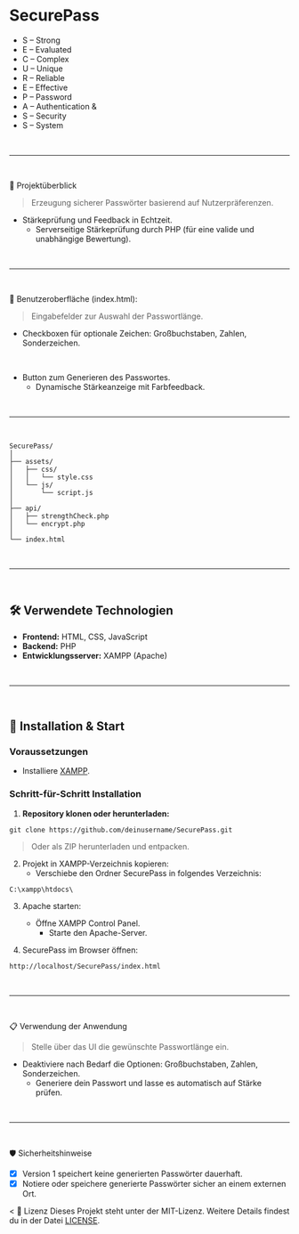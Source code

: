 # SecurePass

- S – Strong
- E – Evaluated
- C – Complex
- U – Unique
- R – Reliable
- E – Effective
- P – Password
- A – Authentication &
- S – Security
- S – System

<br>

---

<br>

🚩 Projektüberblick

> Erzeugung sicherer Passwörter basierend auf Nutzerpräferenzen.
  - Stärkeprüfung und Feedback in Echtzeit.
    - Serverseitige Stärkeprüfung durch PHP (für eine valide und unabhängige Bewertung).

<br>

---

<br>

📌 Benutzeroberfläche (index.html):

> Eingabefelder zur Auswahl der Passwortlänge.
  - Checkboxen für optionale Zeichen: Großbuchstaben, Zahlen, Sonderzeichen.

<br>

- Button zum Generieren des Passwortes.
  - Dynamische Stärkeanzeige mit Farbfeedback.

<br>

---

<br>

```yarn
SecurePass/
│
├── assets/
│   ├── css/
│   │   └── style.css
│   └── js/
│       └── script.js
│
├── api/
│   ├── strengthCheck.php
│   └── encrypt.php
│
└── index.html
```

<br>

---

<br>

## 🛠 Verwendete Technologien

- **Frontend:** HTML, CSS, JavaScript
- **Backend:** PHP
- **Entwicklungsserver:** XAMPP (Apache)

<br>

---

<br>

## 🚀 Installation & Start

### Voraussetzungen

- Installiere [XAMPP](https://www.apachefriends.org/de/index.html).

### Schritt-für-Schritt Installation

1. **Repository klonen oder herunterladen:**

```yarn
git clone https://github.com/deinusername/SecurePass.git
```

> Oder als ZIP herunterladen und entpacken.

2. Projekt in XAMPP-Verzeichnis kopieren:
    - Verschiebe den Ordner SecurePass in folgendes Verzeichnis:

```yarn
C:\xampp\htdocs\
```

3. Apache starten:
   - Öffne XAMPP Control Panel.
     - Starte den Apache-Server.

4. SecurePass im Browser öffnen:

```yarn
http://localhost/SecurePass/index.html
```

<br>

---

<br>

📋 Verwendung der Anwendung

> Stelle über das UI die gewünschte Passwortlänge ein.
  - Deaktiviere nach Bedarf die Optionen: Großbuchstaben, Zahlen, Sonderzeichen.
    - Generiere dein Passwort und lasse es automatisch auf Stärke prüfen.


<br>

---

<br>

🛡 Sicherheitshinweise
- [x] Version 1 speichert keine generierten Passwörter dauerhaft.
- [x] Notiere oder speichere generierte Passwörter sicher an einem externen Ort.

< 🧾 Lizenz
Dieses Projekt steht unter der MIT-Lizenz. Weitere Details findest du in der Datei [LICENSE](LICENSE).
